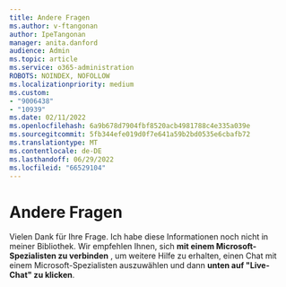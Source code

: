 ```yaml
---
title: Andere Fragen
ms.author: v-ftangonan
author: IpeTangonan
manager: anita.danford
audience: Admin
ms.topic: article
ms.service: o365-administration
ROBOTS: NOINDEX, NOFOLLOW
ms.localizationpriority: medium
ms.custom:
- "9006438"
- "10939"
ms.date: 02/11/2022
ms.openlocfilehash: 6a9b678d7904fbf8520acb4981788c4e335a039e
ms.sourcegitcommit: 5fb344efe019d0f7e641a59b2bd0535e6cbafb72
ms.translationtype: MT
ms.contentlocale: de-DE
ms.lasthandoff: 06/29/2022
ms.locfileid: "66529104"
---
```

# <a name="other-questions"></a>Andere Fragen

Vielen Dank für Ihre Frage. Ich habe diese Informationen noch nicht in meiner Bibliothek. Wir empfehlen Ihnen, sich **mit einem Microsoft-Spezialisten zu verbinden** , um weitere Hilfe zu erhalten, einen Chat mit einem Microsoft-Spezialisten auszuwählen und dann **unten auf "Live-Chat" zu klicken**.
